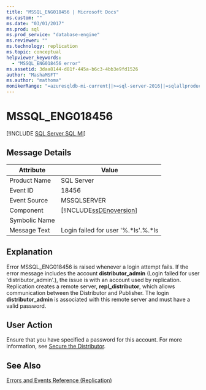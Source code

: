 ```yaml
---
title: "MSSQL_ENG018456 | Microsoft Docs"
ms.custom: ""
ms.date: "03/01/2017"
ms.prod: sql
ms.prod_service: "database-engine"
ms.reviewer: ""
ms.technology: replication
ms.topic: conceptual
helpviewer_keywords: 
  - "MSSQL_ENG018456 error"
ms.assetid: 3daa8144-d81f-445a-b6c3-4bb3e9fd1526
author: "MashaMSFT"
ms.author: "mathoma"
monikerRange: "=azuresqldb-mi-current||>=sql-server-2016||=sqlallproducts-allversions"
---
```

# MSSQL_ENG018456
[!INCLUDE [SQL Server SQL MI](../../includes/applies-to-version/sql-asdbmi.md)]
    
## Message Details  
  
|Attribute|Value|  
|-|-|  
|Product Name|SQL Server|  
|Event ID|18456|  
|Event Source|MSSQLSERVER|  
|Component|[!INCLUDE[ssDEnoversion](../../includes/ssdenoversion-md.md)]|  
|Symbolic Name||  
|Message Text|Login failed for user '%.*ls'.%.\*ls|  
  
## Explanation  
 Error MSSQL_ENG018456 is raised whenever a login attempt fails. If the error message includes the account **distributor_admin** (Login failed for user 'distributor_admin'.), the issue is with an account used by replication. Replication creates a remote server, **repl_distributor**, which allows communication between the Distributor and Publisher. The login **distributor_admin** is associated with this remote server and must have a valid password.  
  
## User Action  
 Ensure that you have specified a password for this account. For more information, see [Secure the Distributor](../../relational-databases/replication/security/secure-the-distributor.md).  
  
## See Also  
 [Errors and Events Reference &#40;Replication&#41;](../../relational-databases/replication/errors-and-events-reference-replication.md)  
  
  
